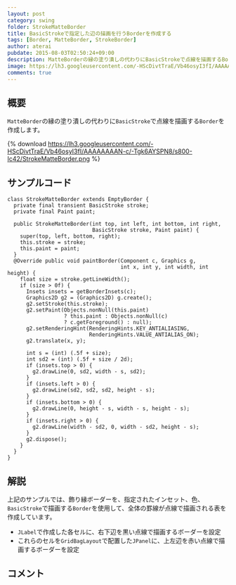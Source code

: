 ```yaml
---
layout: post
category: swing
folder: StrokeMatteBorder
title: BasicStrokeで指定した辺の描画を行うBorderを作成する
tags: [Border, MatteBorder, StrokeBorder]
author: aterai
pubdate: 2015-08-03T02:50:24+09:00
description: MatteBorderの縁の塗り潰しの代わりにBasicStrokeで点線を描画するBorderを作成します。
image: https://lh3.googleusercontent.com/-HScDivtTraE/Vb46osyI3fI/AAAAAAAAN-c/-Tgk6AYSPN8/s800-Ic42/StrokeMatteBorder.png
comments: true
---
```

## 概要
`MatteBorder`の縁の塗り潰しの代わりに`BasicStroke`で点線を描画する`Border`を作成します。

{% download https://lh3.googleusercontent.com/-HScDivtTraE/Vb46osyI3fI/AAAAAAAAN-c/-Tgk6AYSPN8/s800-Ic42/StrokeMatteBorder.png %}

## サンプルコード
<pre class="prettyprint"><code>class StrokeMatteBorder extends EmptyBorder {
  private final transient BasicStroke stroke;
  private final Paint paint;

  public StrokeMatteBorder(int top, int left, int bottom, int right,
                           BasicStroke stroke, Paint paint) {
    super(top, left, bottom, right);
    this.stroke = stroke;
    this.paint = paint;
  }
  @Override public void paintBorder(Component c, Graphics g,
                                    int x, int y, int width, int height) {
    float size = stroke.getLineWidth();
    if (size &gt; 0f) {
      Insets insets = getBorderInsets(c);
      Graphics2D g2 = (Graphics2D) g.create();
      g2.setStroke(this.stroke);
      g2.setPaint(Objects.nonNull(this.paint)
                  ? this.paint : Objects.nonNull(c)
                  ? c.getForeground() : null);
      g2.setRenderingHint(RenderingHints.KEY_ANTIALIASING,
                          RenderingHints.VALUE_ANTIALIAS_ON);
      g2.translate(x, y);

      int s = (int) (.5f + size);
      int sd2 = (int) (.5f + size / 2d);
      if (insets.top &gt; 0) {
        g2.drawLine(0, sd2, width - s, sd2);
      }
      if (insets.left &gt; 0) {
        g2.drawLine(sd2, sd2, sd2, height - s);
      }
      if (insets.bottom &gt; 0) {
        g2.drawLine(0, height - s, width - s, height - s);
      }
      if (insets.right &gt; 0) {
        g2.drawLine(width - sd2, 0, width - sd2, height - s);
      }
      g2.dispose();
    }
  }
}
</code></pre>

## 解説
上記のサンプルでは、飾り縁ボーダーを、指定されたインセット、色、`BasicStroke`で描画する`Border`を使用して、全体の罫線が点線で描画される表を作成しています。

- `JLabel`で作成した各セルに、右下辺を黒い点線で描画するボーダーを設定
- これらのセルを`GridBagLayout`で配置した`JPanel`に、上左辺を赤い点線で描画するボーダーを設定

<!-- dummy comment line for breaking list -->

## コメント
